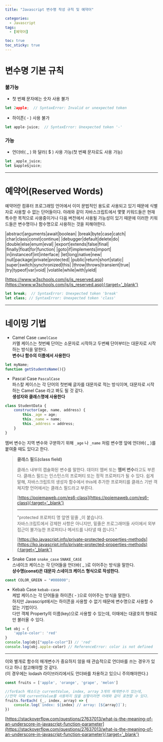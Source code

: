 ```yaml
---
title: "Javascript 변수명 작성 규칙 및 예약어"

categories:
  - Javascript
tags:
  - [예약어]

toc: true
toc_sticky: true
---
```


# 변수명 기본 규칙

### 불가능

* 첫 번째 문자에는 숫자 사용 불가
```javascript
let 2apple;  // SyntaxError: Invalid or unexpected token
```

* 하이픈( - ) 사용 불가
```javascript
let apple-juice;  // SyntaxError: Unexpected token '-'
```

### 가능
* 언더바( _ ) 와 달러( $ ) 사용 가능(첫 번째 문자로도 사용 가능)
```javascript
let _apple_juice;
let $apple$juice;
```

---

# 예약어(Reserved Words)
예약어란 컴퓨터 프로그래밍 언어에서 이미 문법적인 용도로 사용되고 있기 때문에 식별자로 사용할 수 없는 단어들이다.
아래와 같이 자바스크립트에서 몇몇 키워드들은 현재 특수한 목적으로 사용중이거나 다음 버전에서 사용될 가능성이 있기 때문에 이러한 키워드들은 변수명이나 함수명으로 사용하는 것을 피해야한다.


|abstract|arguments|await|boolean|
|break|byte|case|catch|
|char|class|const|continue|
|debugger|default|delete|do|
|double|else|enum|eval|
|export|extends|false|final|
|finally|float|for|function|
|goto|if|implements|import|
|in|instanceof|int|interface|
|let|long|native|new|
|null|package|private|protected|
|public|return|short|static|
|super|switch|synchronized|this|
|throw|throws|transient|true|
|try|typeof|var|void|
|volatile|while|with|yield|

[https://www.w3schools.com/js/js_reserved.asp](https://www.w3schools.com/js/js_reserved.asp){:target='_blank'}

```javascript
let break;  // SyntaxError: Unexpected token 'break'
let class; // SyntaxError: Unexpected token 'class'
```

---

# 네이밍 기법

* Camel Case ```camelCase```  
카멜 케이스는 첫번째 단어는 소문자로 시작하고 두번째 단어부터는 대문자로 시작하는 방식을 말한다.  
**변수나 함수의 이름에서 사용한다**
```javascript
let myName;
function getStudentsName(){}
```

* Pascal Case ```PascalCase```  
파스칼 케이스는 각 단어의 첫번째 글자를 대문자로 적는 방식이며, 대문자로 시작하는 Camel Case 라고 봐도 될 것 같다.  
**생성자와 클래스명에 사용한다**
```javascript
class StudentData {
    constructor(age, name, address) {
        this._age = age;
        this._name = name;
        this._address = address;
    }
}
```
멤버 변수는 지역 변수와 구분하기 위해 ```_age``` 나 ```_name``` 처럼 변수명 앞에 언더바( _ )를 붙여줄 때도 있다고 한다.
>**클래스 필드(class field)**
>
>클래스 내부의 캡슐화된 변수를 말한다. 데이터 멤버 또는 **멤버 변수**라고도 부른다. 클래스 필드는 인스턴스의 프로퍼티 또는 정적 프로퍼티가 될 수 있다. 쉽게 말해, 자바스크립트의 생성자 함수에서 this에 추가한 프로퍼티를 클래스 기반 객체지향 언어에서는 클래스 필드라고 부른다.
>
>[https://poiemaweb.com/es6-class](https://poiemaweb.com/es6-class){:target='_blank'}
>
>---
>
>"protected 프로퍼티 명 앞엔 밑줄 _이 붙습니다.  
>자바스크립트에서 강제한 사항은 아니지만, 밑줄은 프로그래머들 사이에서 외부 접근이 불가능한 프로퍼티나 메서드를 나타낼 때 씁니다."
>
>[https://ko.javascript.info/private-protected-properties-methods](https://ko.javascript.info/private-protected-properties-methods){:target='_blank'}


* Snake Case ```snake_case``` ```SNAKE_CASE```  
스네이크 케이스는 각 단어들을 언더바( _ )로 이어주는 방식을 말한다.  
**상수명(const)은 대문자 스네이크 케이스 형식으로 작성한다.**
```javascript
const COLOR_GREEN = "#008000";
```

* Kebab Case ```kebab-case```  
케밥 케이스는 각 단어들을 하이픈( - )으로 이어주는 방식을 말한다.  
하지만 Javascript에서는 하이픈을 사용할 수 없기 때문에 변수명으로 사용할 수 없는 기법이다.  
다만 객체 Property의 이름(key)으로 사용할 수 있는데, 이때에는 대괄호의 형태로만 불러올 수 있다.  
```javascript
let obj = {
    'apple-color': 'red'
}
console.log(obj["apple-color"]) // 'red'
console.log(obj.apple-color) // ReferenceError: color is not defined
```

---

이와 별개로 함수의 매개변수가 중요하지 않을 때 관습적으로 언더바를 쓰는 경우가 있다고 하니 참고해야할 것 같다.  
(이 경우에는 lodash 라이브러리에서도 언더바를 차용하고 있으니 주의해야한다.)
```javascript
const fruits = ['apple', 'orange', 'grape', 'melon']

//forEach 메소드는 currentValue, index, array 3개의 매개변수가 있는데,
//만약 이때 currentValue를 사용하지 않을 상황이라면 아래와 같이 표현할 수 있다.
fruits.forEach( (_, index, array) => {
    console.log(`index: ${index} // array: [${array}]`);
})
```
[https://stackoverflow.com/questions/27637013/what-is-the-meaning-of-an-underscore-in-javascript-function-parameter](https://stackoverflow.com/questions/27637013/what-is-the-meaning-of-an-underscore-in-javascript-function-parameter){:target='_blank'}